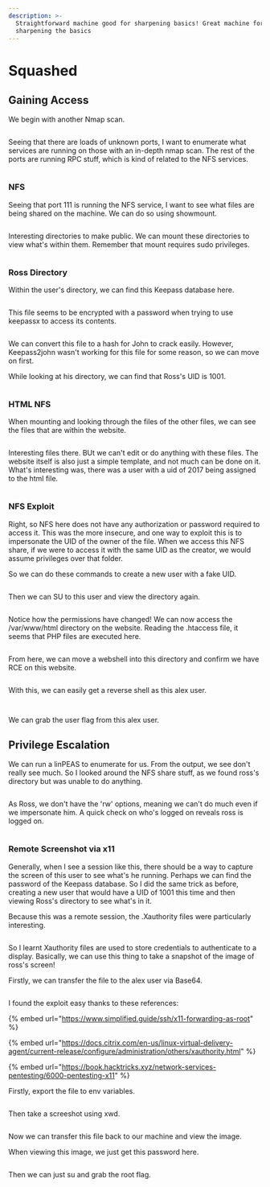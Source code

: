 ```yaml
---
description: >-
  Straightforward machine good for sharpening basics! Great machine for
  sharpening the basics
---
```


# Squashed

## Gaining Access

We begin with another Nmap scan.

<figure><img src="../../../.gitbook/assets/image (17).png" alt=""><figcaption></figcaption></figure>

Seeing that there are loads of unknown ports, I want to enumerate what services are running on those with an in-depth nmap scan. The rest of the ports are running RPC stuff, which is kind of related to the NFS services.

<figure><img src="../../../.gitbook/assets/image (4) (1) (2).png" alt=""><figcaption></figcaption></figure>

### NFS

Seeing that port 111 is running the NFS service, I want to see what files are being shared on the machine. We can do so using showmount.

<figure><img src="../../../.gitbook/assets/image (344).png" alt=""><figcaption></figcaption></figure>

Interesting directories to make public. We can mount these directories to view what's within them. Remember that mount requires sudo privileges.

<figure><img src="../../../.gitbook/assets/image (18) (3).png" alt=""><figcaption></figcaption></figure>

### Ross Directory

Within the user's directory, we can find this Keepass database here.

<figure><img src="../../../.gitbook/assets/image (5) (3).png" alt=""><figcaption></figcaption></figure>

This file seems to be encrypted with a password when trying to use keepassx to access its contents.

<figure><img src="../../../.gitbook/assets/image (30).png" alt=""><figcaption></figcaption></figure>

We can convert this file to a hash for John to crack easily. However, Keepass2john wasn't working for this file for some reason, so we can move on first.

While looking at his directory, we can find that Ross's UID is 1001.

<figure><img src="../../../.gitbook/assets/image (90).png" alt=""><figcaption></figcaption></figure>

### HTML NFS

When mounting and looking through the files of the other files, we can see the files that are within the website.

<figure><img src="../../../.gitbook/assets/image (96).png" alt=""><figcaption></figcaption></figure>

Interesting files there. BUt we can't edit or do anything with these files. The website itself is also just a simple template, and not much can be done on it. What's interesting was, there was a user with a uid of 2017 being assigned to the html file.

<figure><img src="../../../.gitbook/assets/image (92).png" alt=""><figcaption></figcaption></figure>

### NFS Exploit

Right, so NFS here does not have any authorization or password required to access it. This was the more insecure, and one way to exploit this is to impersonate the UID of the owner of the file. When we access this NFS share, if we were to access it with the same UID as the creator, we would assume privileges over that folder.

So we can do these commands to create a new user with a fake UID.

<figure><img src="../../../.gitbook/assets/image (1) (1) (1) (2).png" alt=""><figcaption></figcaption></figure>

Then we can SU to this user and view the directory again.

<figure><img src="../../../.gitbook/assets/image (25).png" alt=""><figcaption></figcaption></figure>

Notice how the permissions have changed! We can now access the /var/www/html directory on the website. Reading the .htaccess file, it seems that PHP files are executed here.

<figure><img src="../../../.gitbook/assets/image (6) (1) (3).png" alt=""><figcaption></figcaption></figure>

From here, we can move a webshell into this directory and confirm we have RCE on this website.&#x20;

<figure><img src="../../../.gitbook/assets/image (28).png" alt=""><figcaption></figcaption></figure>

With this, we can easily get a reverse shell as this alex user.&#x20;

<figure><img src="../../../.gitbook/assets/image (97).png" alt=""><figcaption></figcaption></figure>

<figure><img src="../../../.gitbook/assets/image (2) (3).png" alt=""><figcaption></figcaption></figure>

We can grab the user flag from this alex user.

## Privilege Escalation

We can run a linPEAS to enumerate for us. From the output, we see don't really see much. So I looked around the NFS share stuff, as we found ross's directory but was unable to do anything.

<figure><img src="../../../.gitbook/assets/image (88).png" alt=""><figcaption></figcaption></figure>

As Ross, we don't have the 'rw' options, meaning we can't do much even if we impersonate him. A quick check on who's logged on reveals ross is logged on.

<figure><img src="../../../.gitbook/assets/image (11) (3).png" alt=""><figcaption></figcaption></figure>

### Remote Screenshot via x11

Generally, when I see a session like this, there should be a way to capture the screen of this user to see what's he running. Perhaps we can find the password of the Keepass database. So I did the same trick as before, creating a new user that would have a UID of 1001 this time and then viewing Ross's directory to see what's in it.

Because this was a remote session, the .Xauthority files were particularly interesting.

<figure><img src="../../../.gitbook/assets/image (10) (1) (3).png" alt=""><figcaption></figcaption></figure>

So I learnt Xauthority files are used to store credentials to authenticate to a display. Basically, we can use this thing to take a snapshot of the image of ross's screen!

Firstly, we can transfer the file to the alex user via Base64.&#x20;

<figure><img src="../../../.gitbook/assets/image (20) (3).png" alt=""><figcaption></figcaption></figure>

I found the exploit easy thanks to these references:

{% embed url="https://www.simplified.guide/ssh/x11-forwarding-as-root" %}

{% embed url="https://docs.citrix.com/en-us/linux-virtual-delivery-agent/current-release/configure/administration/others/xauthority.html" %}

{% embed url="https://book.hacktricks.xyz/network-services-pentesting/6000-pentesting-x11" %}

Firstly, export the file to env variables.

<figure><img src="../../../.gitbook/assets/image (7) (3).png" alt=""><figcaption></figcaption></figure>

Then take a screeshot using xwd.

<figure><img src="../../../.gitbook/assets/image (15) (1).png" alt=""><figcaption></figcaption></figure>

Now we can transfer this file back to our machine and view the image.

When viewing this image, we just get this password here.

<figure><img src="../../../.gitbook/assets/image (14) (3).png" alt=""><figcaption></figcaption></figure>

Then we can just su and grab the root flag.

<figure><img src="../../../.gitbook/assets/image (9) (2).png" alt=""><figcaption></figcaption></figure>
